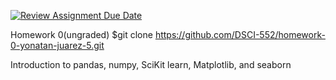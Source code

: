 [![Review Assignment Due Date](https://classroom.github.com/assets/deadline-readme-button-24ddc0f5d75046c5622901739e7c5dd533143b0c8e959d652212380cedb1ea36.svg)](https://classroom.github.com/a/Y-v87gZB)

Homework 0(ungraded)
$git clone https://github.com/DSCI-552/homework-0-yonatan-juarez-5.git

Introduction to pandas, numpy, SciKit learn, Matplotlib, and seaborn